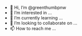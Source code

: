 - 👋 Hi, I’m @greenthumbpnw
- 👀 I’m interested in ...
- 🌱 I’m currently learning ...
- 💞️ I’m looking to collaborate on ...
- 📫 How to reach me ...

<!---
greenthumbpnw/greenthumbpnw is a ✨ special ✨ repository because its `README.md` (this file) appears on your GitHub profile.
You can click the Preview link to take a look at your changes.
--->
